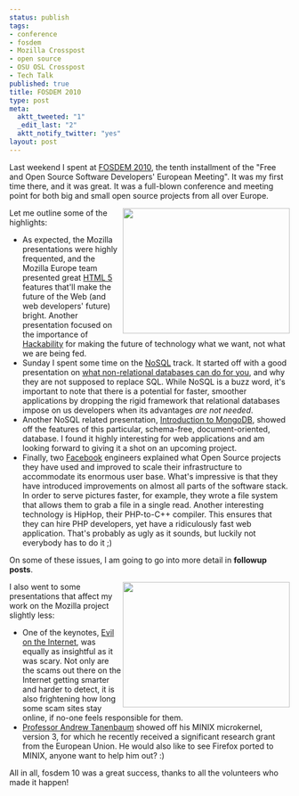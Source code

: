 ```yaml
--- 
status: publish
tags: 
- conference
- fosdem
- Mozilla Crosspost
- open source
- OSU OSL Crosspost
- Tech Talk
published: true
title: FOSDEM 2010
type: post
meta: 
  aktt_tweeted: "1"
  _edit_last: "2"
  aktt_notify_twitter: "yes"
layout: post
---
```

Last weekend I spent at <a href="http://fosdem.org/2010/">FOSDEM 2010</a>, the tenth installment of the "Free and Open Source Software Developers' European Meeting". It was my first time there, and it was great. It was a full-blown conference and meeting point for both big and small open source projects from all over Europe.

<img src="http://fredericiana.com/wp-content/uploads/2010/02/fosdem-10-moz-devroom-300x225.jpg" alt="" title="fosdem 10: Mozilla Developer Room" width="300" height="225" class="alignright size-medium wp-image-2578" align="right" />Let me outline some of the highlights:

<ul>
	<li>As expected, the Mozilla presentations were highly frequented, and the Mozilla Europe team presented great <a href="http://fosdem.org/2010/schedule/events/moz_html5">HTML 5</a> features that'll make the future of the Web (and web developers' future) bright. Another presentation focused on the importance of <a href="http://fosdem.org/2010/schedule/events/moz_hackability">Hackability</a> for making the future of technology what we want, not what we are being fed.</li>
	<li>Sunday I spent some time on the <a href="http://fosdem.org/2010/schedule/devrooms/nosql">NoSQL</a> track. It started off with a good presentation on <a href="http://fosdem.org/2010/schedule/events/nosql_fun_profit">what non-relational databases can do for you</a>, and why they are not supposed to replace SQL. While NoSQL is a buzz word, it's important to note that there is a potential for faster, smoother applications by dropping the rigid framework that relational databases impose on us developers when its advantages <em>are not needed</em>.</li>
	<li>Another NoSQL related presentation, <a href="http://fosdem.org/2010/schedule/events/nosql_mongodb_intro">Introduction to MongoDB</a>, showed off the features of this particular, schema-free, document-oriented, database. I found it highly interesting for web applications and am looking forward to giving it a shot on an upcoming project.</li>
	<li>Finally, two <a href="http://fosdem.org/2010/schedule/events/scalingfacebook">Facebook</a> engineers explained what Open Source projects they have used and improved to scale their infrastructure to accommodate its enormous user base. What's impressive is that they have introduced improvements on almost all parts of the software stack. In order to serve pictures faster, for example, they wrote a file system that allows them to grab a file in a single read. Another interesting technology is HipHop, their PHP-to-C++ compiler. This ensures that they can hire PHP developers, yet have a ridiculously fast web application. That's probably as ugly as it sounds, but luckily not everybody has to do it ;)</li>
</ul>

On some of these issues, I am going to go into more detail in <strong>followup posts</strong>.

<img src="http://fredericiana.com/wp-content/uploads/2010/02/fosdem-10-keysigning-300x225.jpg" alt="" title="fosdem 10: Key Signing" width="300" height="225" class="alignright size-medium wp-image-2581" align="right" />I also went to some presentations that affect my work on the Mozilla project slightly less:<ul>
	<li>One of the keynotes, <a href="http://fosdem.org/2010/schedule/events/eviloninternet">Evil on the Internet</a>, was equally as insightful as it was scary. Not only are the scams out there on the Internet getting smarter and harder to detect, it is also frightening how long some scam sites stay online, if no-one feels responsible for them.</li>
	<li><a href="http://en.wikipedia.org/wiki/Andrew_S._Tanenbaum">Professor Andrew Tanenbaum</a> showed off his MINIX microkernel, version 3, for which he recently received a significant research grant from the European Union. He would also like to see Firefox ported to MINIX, anyone want to help him out? :)</li>
</ul>

All in all, fosdem 10 was a great success, thanks to all the volunteers who made it happen!
